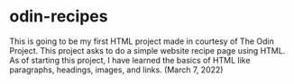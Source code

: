 # odin-recipes
This is going to be my first HTML project made in courtesy of The Odin Project.
This project asks to do a simple website recipe page using HTML.
As of starting this project, I have learned the basics of HTML like paragraphs, headings, images, and links. (March 7, 2022)
